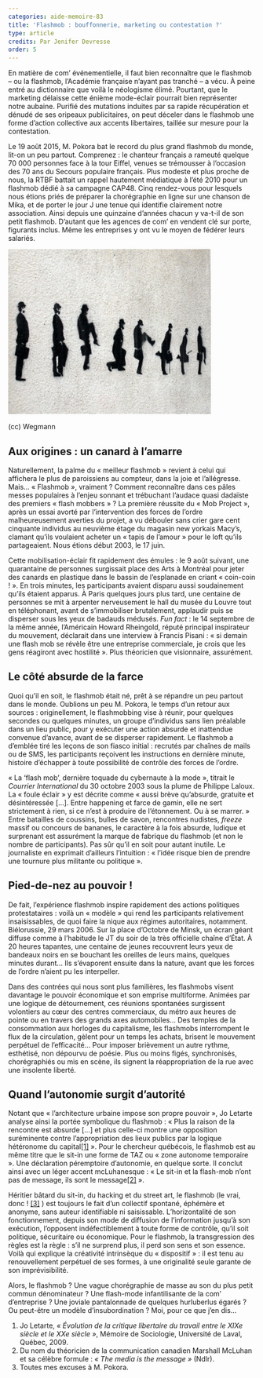 ```yaml
---
categories: aide-memoire-83
title: 'Flashmob : bouffonnerie, marketing ou contestation ?'
type: article
credits: Par Jenifer Devresse
order: 5
---
```

En matière de com’ événementielle, il faut bien reconnaître que le flashmob ­– ou la flashmob, l’Académie française n’ayant pas tranché – a vécu. À peine entré au dictionnaire que voilà le néologisme élimé. Pourtant, que le marketing délaisse cette énième mode-éclair pourrait bien représenter notre aubaine. Purifié des mutations induites par sa rapide récupération et dénudé de ses oripeaux publicitaires, on peut déceler dans le flashmob une forme d’action collective aux accents libertaires, taillée sur mesure pour la contestation.

Le 19 août 2015, M. Pokora bat le record du plus grand flashmob du monde, lit-on un peu partout. Comprenez : le chanteur français a rameuté quelque 70 000 personnes face à la tour Eiffel, venues se trémousser à l’occasion des 70 ans du Secours populaire français. Plus modeste et plus proche de nous, la RTBF battait un rappel hautement médiatique à l’été 2010 pour un flashmob dédié à sa campagne CAP48. Cinq rendez-vous pour lesquels nous étions priés de préparer la chorégraphie en ligne sur une chanson de Mika, et de porter le jour J une tenue qui identifie clairement notre association. Ainsi depuis une quinzaine d’années chacun y va-t-il de son petit flashmob. D’autant que les agences de com’ en vendent clé sur porte, figurants inclus. Même les entreprises y ont vu le moyen de fédérer leurs salariés.



![(cc) Wegmann](/assets/uploads/am-83-devresse-ccwegmann.jpg)

<span class="img-copyright"> (cc) Wegmann </span>


## Aux origines : un canard à l’amarre



Naturellement, la palme du « meilleur flashmob » revient à celui qui affichera le plus de paroissiens au compteur, dans la joie et l’allégresse. Mais… « Flashmob », vraiment ? Comment reconnaître dans ces pâles messes populaires à l’enjeu sonnant et trébuchant l’audace quasi dadaïste des premiers « flash mobbers » ? La première réussite du « Mob Project », après un essai avorté par l’intervention des forces de l’ordre malheureusement averties du projet, a vu débouler sans crier gare cent cinquante individus au neuvième étage du magasin new yorkais Macy’s, clamant qu’ils voulaient acheter un « tapis de l’amour » pour le loft qu’ils partageaient. Nous étions début 2003, le 17 juin.

Cette mobilisation-éclair fit rapidement des émules : le 9 août suivant, une quarantaine de personnes surgissait place des Arts à Montréal pour jeter des canards en plastique dans le bassin de l’esplanade en criant « coin-coin ! ». En trois minutes, les participants avaient disparu aussi soudainement qu’ils étaient apparus. À Paris quelques jours plus tard, une centaine de personnes se mit à arpenter nerveusement le hall du musée du Louvre tout en téléphonant, avant de s’immobiliser brutalement, applaudir puis se disperser sous les yeux de badauds médusés. _Fun fact_ : le 14 septembre de la même année, l’Américain Howard Rheingold, réputé principal inspirateur du mouvement, déclarait dans une interview à Francis Pisani : « si demain une flash mob se révèle être une entreprise commerciale, je crois que les gens réagiront avec hostilité ». Plus théoricien que visionnaire, assurément.



## Le côté absurde de la farce



Quoi qu’il en soit, le flashmob était né, prêt à se répandre un peu partout dans le monde. Oublions un peu M. Pokora, le temps d’un retour aux sources : originellement, le flashmobbing vise à réunir, pour quelques secondes ou quelques minutes, un groupe d’individus sans lien préalable dans un lieu public, pour y exécuter une action absurde et inattendue convenue d’avance, avant de se disperser rapidement. Le flashmob a d’emblée tiré les leçons de son fiasco initial : recrutés par chaînes de mails ou de SMS, les participants reçoivent les instructions en dernière minute, histoire d’échapper à toute possibilité de contrôle des forces de l’ordre.  

« La ‘flash mob’, dernière toquade du cybernaute à la mode », titrait le _Courrier International_ du 30 octobre 2003 sous la plume de Philippe Laloux. La « foule éclair » y est décrite comme « aussi brève qu’absurde, gratuite et désintéressée \[…]. Entre happening et farce de gamin, elle ne sert strictement à rien, si ce n’est à produire de l’étonnement. Ou à se marrer. » Entre batailles de coussins, bulles de savon, rencontres nudistes, _freeze_ massif ou concours de bananes, le caractère à la fois absurde, ludique et surprenant est assurément la marque de fabrique du flashmob (et non le nombre de participants). Pas sûr qu’il en soit pour autant inutile. Le journaliste en exprimait d’ailleurs l’intuition : « l’idée risque bien de prendre une tournure plus militante ou politique ».



## Pied-de-nez au pouvoir !



De fait, l’expérience flashmob inspire rapidement des actions politiques protestataires : voilà un « modèle » qui rend les participants relativement insaisissables, de quoi faire la nique aux régimes autoritaires, notamment. Biélorussie, 29 mars 2006. Sur la place d’Octobre de Minsk, un écran géant diffuse comme à l’habitude le JT du soir de la très officielle chaîne d’État. À 20 heures tapantes, une centaine de jeunes recouvrent leurs yeux de bandeaux noirs en se bouchant les oreilles de leurs mains, quelques minutes durant… Ils s’évaporent ensuite dans la nature, avant que les forces de l’ordre n’aient pu les interpeller.    

Dans des contrées qui nous sont plus familières, les flashmobs visent davantage le pouvoir économique et son emprise multiforme. Animées par une logique de détournement, ces réunions spontanées surgissent volontiers au cœur des centres commerciaux, du métro aux heures de pointe ou en travers des grands axes automobiles… Des temples de la consommation aux horloges du capitalisme, les flashmobs interrompent le flux de la circulation, gèlent pour un temps les achats, brisent le mouvement perpétuel de l’efficacité… Pour imposer brièvement un autre rythme, esthétisé, non dépourvu de poésie. Plus ou moins figés, synchronisés, chorégraphiés ou mis en scène, ils signent la réappropriation de la rue avec une insolente liberté.



## Quand l’autonomie surgit d’autorité



Notant que « l’architecture urbaine impose son propre pouvoir », Jo Letarte analyse ainsi la portée symbolique du flashmob : « Plus la raison de la rencontre est absurde \[…] et plus celle-ci montre une opposition suréminente contre l’appropriation des lieux publics par la logique hétéronome du capital[[1]](#footnote-1) ». Pour le chercheur québécois, le flashmob est au même titre que le sit-in une forme de TAZ ou « zone autonome temporaire ». Une déclaration péremptoire d’autonomie, en quelque sorte. Il conclut ainsi avec un léger accent mcLuhanesque : « Le sit-in et la flash-mob n’ont pas de message, ils sont le message[[2]](#footnote-2) ».  

Héritier bâtard du sit-in, du hacking et du street art, le flashmob (le vrai, donc ! [[3]](#footnote-3) ) est toujours le fait d’un collectif spontané, éphémère et anonyme, sans auteur identifiable ni saisissable. L’horizontalité de son fonctionnement, depuis son mode de diffusion de l’information jusqu’à son exécution, l’opposent indéfectiblement à toute forme de contrôle, qu’il soit politique, sécuritaire ou économique. Pour le flashmob, la transgression des règles est la règle : s’il ne surprend plus, il perd son sens et son essence. Voilà qui explique la créativité intrinsèque du « dispositif » : il est tenu au renouvellement perpétuel de ses formes, à une originalité seule garante de son imprévisibilité.

Alors, le flashmob ? Une vague chorégraphie de masse au son du plus petit commun dénominateur ? Une flash-mode infantilisante de la com’ d’entreprise ? Une joviale pantalonnade de quelques hurluberlus égarés ? Ou peut-être un modèle d’insubordination ? Moi, pour ce que j’en dis…

1. Jo Letarte, _« Évolution de la critique libertaire du travail entre le XIXe siècle et le XXe siècle »_, Mémoire de Sociologie, Université de Laval, Québec, 2009.
2. Du nom du théoricien de la communication canadien Marshall McLuhan et sa célèbre formule : _« The media is the message »_ (Ndlr).
3. Toutes mes excuses à M. Pokora.
